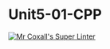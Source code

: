 # Unit5-01-CPP
[![Mr Coxall's Super Linter](https://github.com/ICS3U-C-Programming-GustavI/Unit5-01-CPP/workflows/Mr%20Coxall's%20Super%20Linter/badge.svg)](https://github.com/ICS3U-C-Programming-GustavI/Unit5-01-CPP/actions/)
